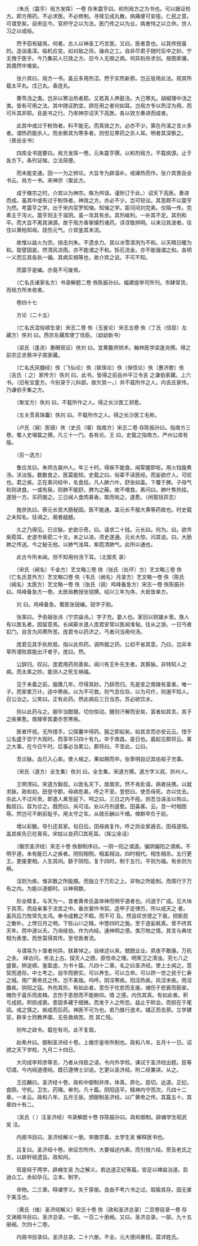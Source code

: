 <!-- { "loadSidebar": true } -->
　　〔朱氏（震亨）局方发挥〕一卷 存朱震亨曰。和剂局方之为书也。可以据证检方。即方用药。不必求医。不必修制。寻赎见成丸散。病痛便可安痊。仁民之意。可谓至矣。自宋迄今。官府守之以为法。医门传之以为业。病者恃之以立命。世人习之以成俗。

　　然予窃有疑焉。何者。古人以神圣工巧言医。又曰。医者意也。以其传授虽的。造诣虽深。临机应变。如对敌之将。操舟之工。自非尽君子随时反中之妙。宁无愧于医乎。今乃集前人已效之方。应今人无限之病。何异刻舟求剑。按图索骥。其偶然中难矣。

　　张介宾曰。局方一书。虽云多用热涩。然于实热新邪。岂云皆用此法。观其所载太平丸。戊己丸。香连丸。

　　薷苓汤之类。岂非以寒治热者耶。又若真人养脏汤。大己寒丸。胡椒理中汤之类。皆有可用之法。其中随证酌宜。顾在用之者何如耳。岂局方专以热涩为用。而可斥其非耶。且是书之行。乃宋神宗诏天下高医。各以效方奏进而成者。

　　此其中或过于粉饰者。料不能无。而真效之方。必亦不少。第在丹溪之言火多者。谓热药能杀人。而余察其为寒多者。则但见寒药之杀人耳。明者其深察之。（景岳全书）

　　四库全书提要曰。局方发挥一卷。元朱震亨撰。以和剂局方。不载病源。止于各方下。条列证候。立法简便。

　　而未能变通。因一一为之辨论。大旨专为辟温补。戒燥热而作。张介宾景岳全书云。局方一书。宋神宗（案此方。

　　成于徽宗之时。介宾以为神宗。殊为舛误。谨附订于此。）诏天下高医。奏进而成。虽其中或有过于粉饰者。神效之方。亦必不少。岂可轻议。其意颇不以震亨为然。考震亨之学。出于宋内官罗知悌。知悌之学。距河间刘完素。仅隔一传。完素主于泻火。震亨则主于滋阴。虽一攻其有余。其剂峻利。一补其不足。其剂和平。而大旨不离其渊源。故于局方香窜燥烈诸药。谆谆致辨明。以来沿其波者。往住以黄柏知母。戕伤元气。介宾鉴其末流。

　　故惟以益火为宗。掊击刘朱。不遗余力。其以冰雪凛冽为不和。以天睛日暖为和。取譬固是。然清风凉雨。亦不能谓之不和。铄石流金。亦不能强谓之和。各明一义而忘其各执一偏。其病实相等也，故介宾之说。不可不知。

　　而震亨是编。亦竟不可废焉。

　　〔亡名氏诸家名方〕书录解题二卷 佚陈振孙曰。福建提举司所刊。市肆常货。而局方所未收者。

　　卷四十七

　　方论（二十五）

　　〔亡名氏混俗顺生录〕宋志二卷 佚〔玉鉴论〕宋志五卷 佚〔丁氏（信臣）左藏方〕佚刘 曰。西京左藏库使丁信臣。（幼幼新书）

　　〔梁氏（逢尧）惠眼观证〕佚刘 曰。宜黄戴师悯术。翰林医学梁逢尧撰。得之前宗正丞蔡冲子周家藏。

　　〔亡名氏凤髓经〕佚〔飞仙论〕佚〔联珠论〕佚〔保信论〕佚〔惠济歌〕佚〔吉氏（ 之）家传方〕佚刘 曰。此书。皆得之前岳州平江令吉 之谦伯家藏。上六书。（旧有宝童方。今别录于儿科部。故欠其一。）并不载所作之人。内吉氏家传。乃谦伯手集之方。

　　〔聚宝方〕佚刘 曰。不载所作之人。得之长沙医工郑愈。

　　〔五关贯真珠囊〕佚刘 曰。不载所作之人。得之长沙医工毛彬。

　　〔卢氏（昶）医镜〕佚〔史氏（堪）指南方〕宋志二卷 存陈振孙曰。指南方三卷。蜀人史堪载之撰。凡三十一门。各有论。王 曰。史载之指南方。严州公库有版。

　　（百一选方）

　　鲁应龙曰。朱师古眉州人。年三十时。得疾不能食。闻荤腥即呕。用火铛旋煮汤。沃淡饭。数数食之。医莫能知。史载之曰。俗辈不读医经。而妄欲疗人。可叹也。君之疾。正在素问经中，名食挂。凡人肺六叶。舒张如盖。下覆于脾。子母气和则进食。一或有戾。则肺不能舒。脾为之蔽。故不嗜食。素问曰。肺叶焦热挂。遂授一方。买药服之。三日闻人食肉甚香。取而啖之。遂愈。（闲窗括异志）

　　施彦执曰。蔡元长苦大肠秘固。医不能通。盖元长不服大黄等药故也。时史载之未知名。往谒之。阍者龃龉。

　　久之乃得见。已诊脉。史欲示奇。曰。请求二十钱。元长曰。何为。曰。欲市紫菀耳。史遂市紫菀二十文。末之以进。须史遂通。元长大惊。问其说。曰。大肠肺之传送。今之秘无他。以肺气浊耳。紫菀清肺气。此所以通也。

　　此古今所未闻。但不知用何汤下耳。（北窗炙 录）

　　〔宋氏（阙名）千金方〕艺文略三卷 佚〔张氏（处环）方〕艺文略三卷 佚〔亡名氏意外方〕艺文略口卷 佚〔韦氏（阙名）月录方〕艺文略一卷 佚〔陈氏（阙名）太医方〕艺文略一卷 佚〔张氏（锐）鸡峰备急方〕宋志一卷 佚陈振孙曰。鸡峰备急方一卷。太医局教授张锐撰。绍兴三年为序。大抵皆单方。

　　刘 曰。鸡峰备急。蜀医张锐编。锐字子刚。

　　张杲曰。予伯祖张讳（宁宗庙讳。）字子充。歙人也。家旧以财雄乡里。族人有以医名者。因留意焉。长闻蕲水道人庞君安常以医闻淮甸。往从之游。一日丐者扣门。自言为风寒所苦。庞君令以药济之。丐者问当用何汤。

　　庞君见其手执败扇。指以此煎药。调所服之药。公初不省其意。乃曰。岂非本草所谓败扇能出汗者乎。庞曰。然。

　　公辞归。叹曰。庞君用药则善矣。闻川有王朴先生者。其察脉。非特知人之病。而太素之妙。能测人之死生祸福。

　　见于未着之前。服膺几年。尽得其妙。乃辞而归。先是宣之南陵有富者。唯一子。而家累万计。适中寒疾。以为不可救。则气息仅存。以为可疗。则邈不知人。召公治之。公笑曰。正有此药。然此病后三日当苏。苏必欲饮水。

　　则以此药与之。服毕当酣寝。切勿惊动。醒则汗解而安矣。富者如其言。其子之疾果愈。南陵宰其妻亦苦寒疾。

　　医者环视。无所措手。公探囊中得药。服之即起矣。如其言而亦安云云。惜乎公名盛于崇宁大观时。而享年只四十有九。卒于南昌。是日也。晨起见郡将云。某之大事。在今日午时。后事必当累公。郡将曰。不至此。公曰。

　　吾诊脉。血已入心矣。使人候之。果如期而卒。张季明自记其伯祖子充事。

　　〔宋氏（道方）全生集〕佚刘 曰。全生集。宋道方撰。道方字义叔。拱州人。

　　王明清曰。宋道方毅叔。以医名天下。居南京。然不肯赴请。病者扶携。以就求脉。政和初。田登守郡。母病危甚。呼之不至。登怒曰。使吾母死。亦以忧去。杀此人不过斥责。即遣人禽至庭下。呵之曰。三日之内不痊。则吾当诛汝以徇众。毅叔曰。容为诊之。既而曰。尚可活。处以丹剂遂愈。田喜甚。云。吾一时相困辱。然岂可不刷前耻乎。用太守之车。从妓乐酬以千缗。俾群卒负于前。

　　增以彩酿。导引还其家。旬日后。田母病复作。呼之则全家遁去。田母遂殂。盖其疾先已在膏肓。宋姑以良药□其死耳。（挥尘余话）

　　〔徽宗圣济经〕宋志十卷 佚御制序曰。一阴一阳之谓道。偏阴偏阳之谓疾。不明乎道。未有能已人之疾者。阴阳相照。相盖相治。四时相代。相生相杀。五行更王。更废更相。人生其间。繇于阴阳。复于四时。制于五行。平则为福。有余则为祸。

　　淫则为疾。惟非数之所能摄。而独立于万形之上。非物之所能制。而周行于万有之内。为能以道御时。以神用数。

　　形全精复。与天为一。昔者黄帝氏盖体神而明乎道者也。问道于广成。见大块于具茨。而自亲事于法宫之中。垂衣裳作书契。造甲子定律历，所以成天之 者。虽风后力牧常先太鸿。奉令成教之不暇。而不可 及。然且叹世德之下衰。悯斯民之散朴。上悖日月之明。下铄山川之精。中堕四时之施。至于逐妄耗真。曾不终其天年。而中道以夭。乃询岐伯。作为内经。通神明之德。类万物之情。其言与典坟相为表里。而世莫得其传。至号医者流。

　　与谓易为卜筮者何异。朕甚悼之。自继述以来。兢兢业业。夙夜不敢康。万机之余。 绎访问。务法上古。探天人之赜。原性命之理。明荣卫之清浊。究七八之盛衰。辨逆顺。鉴盈虚。为书十篇。凡四十二章。名之曰圣济经。使上士闻之。意契而道存。中士考之。自华而摭实。可以养生。可以立命。可以跻一世之民于仁寿之城。用广黄帝氏之传。岂不美哉。呜呼。阴淫寒疾。阳淫热疾。风淫末疾。雨淫腹疾。阴阳之寇。外伤其形。有如此者。意伤于忧悲而支废。魂伤于悲衰而筋挛。魄伤于喜乐而皮槁。志伤于恚怒而不能俯仰。情 之感。内伤其真。有如此者。积亏成损。积损成衰。患固多藏于细微。而发于人之所忽。益止于畎会。而损在于尾闾。戒之慎之。疾成而后药。神医不可为也。若乃推行道术。辅正而去邪。立学建官。群多士而教养廪。无告救病苦。而 其亡殁。

　　则布之政令。载在有司。此不复叙。

　　赵希弁曰。御制圣济经十卷。上徽宗皇帝所制也。政和八年。五月十一日。诏颁之天下学校。九月二十四日。

　　大司成李邦彦等言。乃者从侍臣之请。令内外学校。课试于圣济经出题。臣等切谓。今内经道德经。既已遵博士训说。乞更以圣济经。附二经兼讲。从之。

　　王应麟曰。圣济经十卷。政和中御制并序。体真。原化。慈切。达道。正纪。食颐。守机。卫生。药理。审剂。凡十篇。阴阳适平。精神内守而次。凡四十二章。一本云。政和八年。五月壬辰。颁御制圣济经。以广黄帝之传。其篇五十。其章四十有二。

　　〔吴氏（ ）注圣济经〕书录解题十卷 存陈振孙曰。政和御制。辟痈学生昭武吴 注。

　　内阁书目曰。圣济经解义一册。宋徽宗着。太学生吴 解释医书也。

　　吕复曰。圣济经十卷。宋征宗所作。大要祖述内素。而引授六经。旁及老氏之言。以辟轩岐遗旨。政和间。

　　班是经于两学。辟痈生吴 为之解义。若达道正纪等篇。皆足以裨益治道。启迪众工。余如孕元。立本。制字。

　　命物。二三章。释诸字义。失于穿凿。良由不考六书之过。瑕瑜具存。固无害于美玉也。

　　〔黄氏（维）圣济经解义〕宋志十卷 佚〔政和圣济总录〕二百卷目录一卷 存文渊阁书目曰。圣济总录。一部。一百二十册阙。又曰。圣济总录。一部。九十五册阙。欠四十二卷。

　　内阁书目录曰。圣济总录。二十六册。不全。元大德间重校。莫详姓氏。

